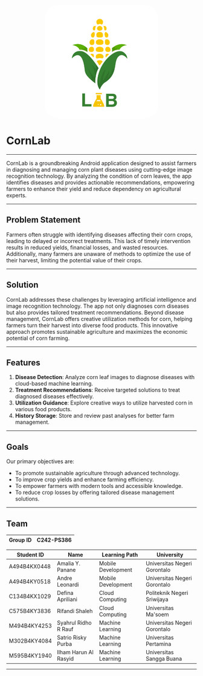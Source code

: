 <div align="center">
<img src="https://github.com/CornLab-Bangkit/CornLab/blob/main/LOGO.png" alt="CornLab Logo" width="300" style="border-radius: 35px;"/>
</div>

# CornLab

---

CornLab is a groundbreaking Android application designed to assist farmers in diagnosing and managing corn plant diseases using cutting-edge image recognition technology. By analyzing the condition of corn leaves, the app identifies diseases and provides actionable recommendations, empowering farmers to enhance their yield and reduce dependency on agricultural experts.

---

## Problem Statement

Farmers often struggle with identifying diseases affecting their corn crops, leading to delayed or incorrect treatments. This lack of timely intervention results in reduced yields, financial losses, and wasted resources. Additionally, many farmers are unaware of methods to optimize the use of their harvest, limiting the potential value of their crops.

---

## Solution

CornLab addresses these challenges by leveraging artificial intelligence and image recognition technology. The app not only diagnoses corn diseases but also provides tailored treatment recommendations. Beyond disease management, CornLab offers creative utilization methods for corn, helping farmers turn their harvest into diverse food products. This innovative approach promotes sustainable agriculture and maximizes the economic potential of corn farming.

---

## Features

1. **Disease Detection**: Analyze corn leaf images to diagnose diseases with cloud-based machine learning.  
2. **Treatment Recommendations**: Receive targeted solutions to treat diagnosed diseases effectively.  
3. **Utilization Guidance**: Explore creative ways to utilize harvested corn in various food products.  
4. **History Storage**: Store and review past analyses for better farm management.  

---

## Goals

Our primary objectives are:  
- To promote sustainable agriculture through advanced technology.  
- To improve crop yields and enhance farming efficiency.  
- To empower farmers with modern tools and accessible knowledge.  
- To reduce crop losses by offering tailored disease management solutions.  

---

## Team

| **Group ID** | **C242-PS386** |  
|--------------|----------------|  

| **Student ID** | **Name**               | **Learning Path**   | **University**                  |  
|----------------|------------------------|---------------------|----------------------------------|  
| A494B4KX0448  | Amalia Y. Panane       | Mobile Development  | Universitas Negeri Gorontalo    |  
| A494B4KY0518  | Andre Leonardi         | Mobile Development  | Universitas Negeri Gorontalo    |  
| C134B4KX1029  | Defina Apriliani       | Cloud Computing     | Politeknik Negeri Sriwijaya     |  
| C575B4KY3836  | Rifandi Shaleh         | Cloud Computing     | Universitas Ma'soem             |  
| M494B4KY4253  | Syahrul Ridho R Rauf   | Machine Learning    | Universitas Negeri Gorontalo    |  
| M302B4KY4084  | Satrio Risky Purba     | Machine Learning    | Universitas Pertamina           |  
| M595B4KY1940  | Ilham Harun Al Rasyid  | Machine Learning    | Universitas Sangga Buana        |  

---

